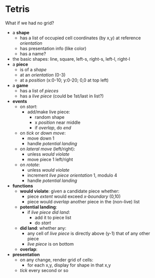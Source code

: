 # Tetris

What if we had no grid?

- a **shape**
  - has a list of occupied cell coordinates (by x,y) at reference *orientation*
  - has presentation info (like color)
  - has a name?
- the basic shapes: line, square, left-s, right-s, left-l, right-l
- a **piece**
  - is of a *shape*
  - at an *orientation* (0-3)
  - at a *position* (x:0-10; y:0-20; 0,0 at top left)
- a **game**
  - has a list of *pieces*
  - has a *live piece*  (could be 1st/last in list?)
- **events**
  - on *start*:
    - add/make live piece:
      - random shape
      - x *position* near middle
      - if *overlap*, do *end*
  - on *tick* or *down move*:
    - move down 1
    - handle *potential landing*
  - on *lateral move* (left/right):
    - unless *would violate*
    - move piece 1 left/right
  - on *rotate*:
    - unless *would violate*
    - increment *live piece* *orientation* 1, modulo 4
    - handle *potential landing*
- **functions**
  - **would violate**: given a candidate piece whether:
    - piece *extent* would exceed *x-boundary* (0,10)
    - piece would *overlap* another piece in the (non-live) list
  - **potential landing**:
    - if *live piece* *did land*:
      - add it to piece list
      - do *start*
  - **did land**: whether any:
    - any cell of *live piece* is directly above (y-1) that of any other piece
    - *live piece* is on bottom
  - **overlap**:
- **presentation**
  - on any change, render grid of cells:
    - for each x,y, display for shape in that x,y
  - *tick* every second or so
